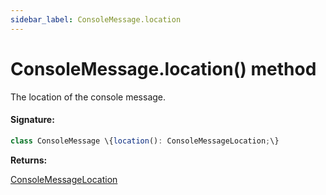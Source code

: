 ```yaml
---
sidebar_label: ConsoleMessage.location
---
```


# ConsoleMessage.location() method

The location of the console message.

#### Signature:

```typescript
class ConsoleMessage \{location(): ConsoleMessageLocation;\}
```

**Returns:**

[ConsoleMessageLocation](./puppeteer.consolemessagelocation.md)
